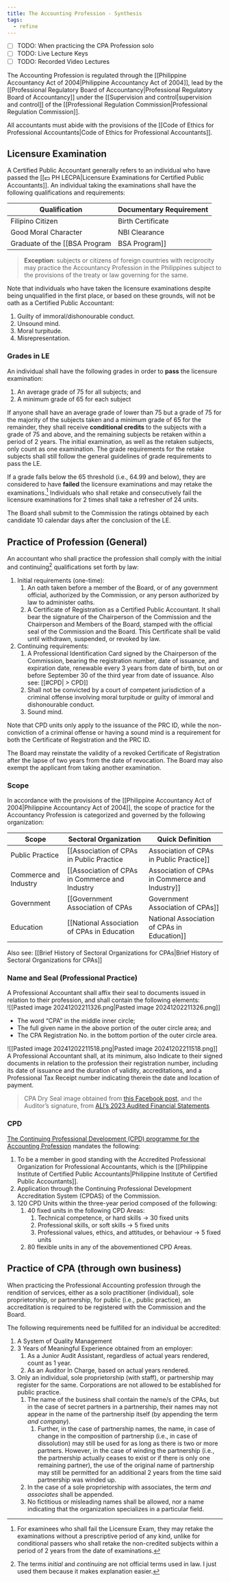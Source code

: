 ```yaml
---
title: The Accounting Profession - Synthesis
tags:
  - refine
---
```


- [ ] TODO: When practicing the CPA Profession solo
- [ ] TODO: Live Lecture Keys
- [ ] TODO: Recorded Video Lectures

The Accounting Profession is regulated through the [[Philippine Accountancy Act of 2004|Philippine Accountancy Act of 2004]], lead by the [[Professional Regulatory Board of Accountancy|Professional Regulatory Board of Accountancy]] under the [[Supervision and control|supervision and control]] of the [[Professional Regulation Commission|Professional Regulation Commission]].

All accountants must abide with the provisions of the [[Code of Ethics for Professional Accountants|Code of Ethics for Professional Accountants]].

## Licensure Examination
A Certified Public Accountant generally refers to an individual who have passed the [[💵 PH LECPA|Licensure Examinations for Certified Public Accountants]]. An individual taking the examinations shall have the following qualifications and requirements:

| Qualification                   | Documentary Requirement                                             |
| ------------------------------- | ------------------------------------------------------------------- |
| Filipino Citizen                | Birth Certificate                                                   |
| Good Moral Character            | NBI Clearance                                                       |
| Graduate of the [[BSA Program|BSA Program]] | Transcript of Records marked with *for board examination purposes*. |

> **Exception**: subjects or citizens of foreign countries with reciprocity may practice the Accountancy Profession in the Philippines subject to the provisions of the treaty or law governing for the same.

Note that individuals who have taken the licensure examinations despite being unqualified in the first place, or based on these grounds, will not be oath as a Certified Public Accountant:
1. Guilty of immoral/dishonourable conduct.
2. Unsound mind.
3. Moral turpitude.
4. Misrepresentation.

### Grades in LE
An individual shall have the following grades in order to **pass** the licensure examination:
1. An average grade of 75 for all subjects; and
2. A minimum grade of 65 for each subject

If anyone shall have an average grade of lower than 75 but a grade of 75 for the majority of the subjects taken and a minimum grade of 65 for the remainder, they shall receive **conditional credits** to the subjects with a grade of 75 and above, and the remaining subjects be retaken within a period of 2 years. The initial examination, as well as the retaken subjects, only count as one examination. The grade requirements for the retake subjects shall still follow the general guidelines of grade requirements to pass the LE.

If a grade falls below the 65 threshold (i.e., 64.99 and below), they are considered to have **failed** the licensure examinations and may retake the examinations.[^1] Individuals who shall retake and consecutively fail the licensure examinations for 2 times shall take a refresher of 24 units.

The Board shall submit to the Commission the ratings obtained by each candidate 10 calendar days after the conclusion of the LE.
## Practice of Profession (General)
An accountant who shall practice the profession shall comply with the initial and continuing[^2] qualifications set forth by law:
1. Initial requirements (one-time):
	1. An oath taken before a member of the Board, or of any government official, authorized by the Commission, or any person authorized by law to administer oaths.
	2. A Certificate of Registration as a Certified Public Accountant. It shall bear the signature of the Chairperson of the Commission and the Chairperson and Members of the Board, stamped with the official seal of the Commission and the Board. This Certificate shall be valid until withdrawn, suspended, or revoked by law.
2. Continuing requirements:
	1. A Professional Identification Card signed by the Chairperson of the Commission, bearing the registration number, date of issuance, and expiration date, renewable every 3 years from date of birth, but on or before September 30 of the third year from date of issuance. Also see: [[#CPD| > CPD]]
	2. Shall not be convicted by a court of competent jurisdiction of a criminal offense involving moral turpitude or guilty of immoral and dishonourable conduct.
	3. Sound mind.

Note that CPD units only apply to the issuance of the PRC ID, while the non-conviction of a criminal offense or having a sound mind is a requirement for both the Certificate of Registration and the PRC ID.

The Board may reinstate the validity of a revoked Certificate of Registration after the lapse of two years from the date of revocation. The Board may also exempt the applicant from taking another examination.

### Scope
In accordance with the provisions of the [[Philippine Accountancy Act of 2004|Philippine Accountancy Act of 2004]], the scope of practice for the Accountancy Profession is categorized and governed by the following organization:

| Scope                 | Sectoral Organization                            | Quick Definition                                                                                     |
| --------------------- | ------------------------------------------------ | ---------------------------------------------------------------------------------------------------- |
| Public Practice       | [[Association of CPAs in Public Practice|Association of CPAs in Public Practice]]       | Rendering of CPA services to more than 1 client.                                                     |
| Commerce and Industry | [[Association of CPAs in Commerce and Industry|Association of CPAs in Commerce and Industry]] | Employed by a private company and the role requires CPA license as its qualification requirements.   |
| Government            | [[Government Association of CPAs|Government Association of CPAs]]               | Employed by a government agency and the role requires CPA license as its qualification requirements. |
| Education             | [[National Association of CPAs in Education|National Association of CPAs in Education]]    | Primarily for Higher Educational Institutions offering the [[BSA Program|BSA Program]].                          |

Also see: [[Brief History of Sectoral Organizations for CPAs|Brief History of Sectoral Organizations for CPAs]]

### Name and Seal (Professional Practice)
A Professional Accountant shall affix their seal to documents issued in relation to their profession, and shall contain the following elements:  
![[Pasted image 20241202211326.png|Pasted image 20241202211326.png]]
- The word “CPA” in the middle inner circle;
- The full given name in the above portion of the outer circle area; and
- The CPA Registration No. in the bottom portion of the outer circle area.

![[Pasted image 20241202211518.png|Pasted image 20241202211518.png]]  
A Professional Accountant shall, at its minimum, also Indicate to their signed documents in relation to the profession their registration number, including its date of issuance and the duration of validity, accreditations, and a Professional Tax Receipt number indicating therein the date and location of payment.

> CPA Dry Seal image obtained from [this Facebook post](https://www.facebook.com/RiffelStamp/posts/661319224208435/?_rdc=1&_rdr), and the Auditor’s signature, from [ALI’s 2023 Audited Financial Statements](https://ir.ayalaland.com.ph/wp-content/uploads/2024/07/Material-Information-Ayala-Land-Consolidated-and-Parent-FS-FY-2023.pdf).

### CPD
[The Continuing Professional Development (CPD) programme for the Accounting Profession](https://www.prc.gov.ph/sites/default/files/2017-254_JMS.pdf) mandates the following:
1. To be a member in good standing with the Accredited Professional Organization for Professional Accountants, which is the [[Philippine Institute of Certified Public Accountants|Philippine Institute of Certified Public Accountants]].
2. Application through the Continuing Professional Development Accreditation System (CPDAS) of the Commission.
3. 120 CPD Units within the three-year period composed of the following:
	1. 40 fixed units in the following CPD Areas:
		1. Technical competence, or hard skills → 30 fixed units
		2. Professional skills, or soft skills → 5 fixed units
		3. Professional values, ethics, and attitudes, or behaviour → 5 fixed units
	2. 80 flexible units in any of the abovementioned CPD Areas.

## Practice of CPA (through own business)
When practicing the Professional Accounting profession through the rendition of services, either as a solo practitioner (individual), sole proprietorship, or partnership, for public (i.e., public practice), an accreditation is required to be registered with the Commission and the Board.

The following requirements need be fulfilled for an individual be accredited:
1. A System of Quality Management
2. 3 Years of Meaningful Experience obtained from an employer:
	1. As a Junior Audit Assistant, regardless of actual years rendered, count as 1 year.
	2. As an Auditor In Charge, based on actual years rendered.
3. Only an individual, sole proprietorship (with staff), or partnership may register for the same. Corporations are not allowed to be established for public practice.
	1. The name of the business shall contain the name/s of the CPAs, but in the case of secret partners in a partnership, their names may not appear in the name of the partnership itself (by appending the term *and company*).
		1. Further, in the case of partnership names, the name, in case of change in the composition of partnership (i.e., in case of dissolution) may still be used for as long as there is two or more partners. However, in the case of winding the partnership (i.e., the partnership actually ceases to exist or if there is only one remaining partner), the use of the original name of partnership may still be permitted for an additional 2 years from the time said partnership was winded up.
	2. In the case of a sole proprietorship with associates, the term *and associates* shall be appended.
	3. No fictitious or misleading names shall be allowed, nor a name indicating that the organization specializes in a particular field.

[^1]: For examinees who shall fail the Licensure Exam, they may retake the examinations without a prescriptive period of any kind, unlike for conditional passers who shall retake the non-credited subjects within a period of 2 years from the date of examinations.
[^2]: The terms *initial* and *continuing* are not official terms used in law. I just used them because it makes explanation easier.
